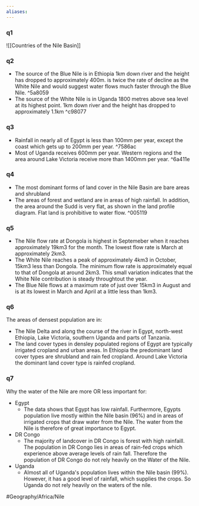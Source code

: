 ```yaml
---
aliases: 
---
```


### q1
![[Countries of the Nile Basin]]

### q2
- The source of the Blue Nile is in Ethiopia 1km down river and the height has dropped to approximately 400m. is twice the rate of decline as the White Nile and would suggest water flows much faster through the Blue Nile. ^5a8059
- The source of the White Nile is in Uganda 1800 metres above sea level at its highest point. 1km down river and the height has dropped to approximately 1.1km ^c98077

### q3
- Rainfall in nearly all of Egypt is less than 100mm per year, except the coast which gets up to 200mm per year. ^7586ac
- Most of Uganda receives 600mm per year. Western regions and the area around Lake Victoria receive more than 1400mm per year. ^6a411e

### q4
- The most dominant forms of land cover in the Nile Basin are bare areas and shrubland
- The areas of forest and wetland are in areas of high rainfall. In addition, the area around the Sudd is very flat, as shown in the land profile diagram. Flat land is prohibitive to water flow. ^005119

### q5

- The Nile flow rate at Dongola is highest in Septemeber when it reaches approximately 19km3 for the month. The lowest flow rate is March at approximately 2km3.
- The White Nile reaches a peak of approximately 4km3 in October, 15km3 less than Dongola. The minimum flow rate is approximately equal to that of Dongola at around 2km3. This small variation indicates that the White Nile contribution is steady throughtout the year. 
- The Blue Nile flows at a maximum rate of just over 15km3 in August and is at its lowest in March and April at a little less than 1km3.

### q6
The areas of densest population are in:
- The Nile Delta and along the course of the river in Egypt, north-west Ethiopia, Lake Victoria, southern Uganda and parts of Tanzania. 
- The land cover types in densley populated regions of Egypt are typically irrigated cropland and urban areas. In Ethiopia the predominant land cover types are shrubland and rain fed cropland. Around Lake Victoria the dominant land cover type is rainfed cropland.

### q7 
Why the water of the Nile are more OR less important for:
- Egypt
	- The data shows that Egypt has low rainfall. Furthermore, Egypts population live mostly within the Nile basin (96%) and in areas of irrigated crops that draw water from the Nile. The water from the Nile is therefore of great importance to Egypt.
- DR Congo
	- The majority of landcover in DR Congo is forest with high rainfaill.  The population in DR Congo lies in areas of rain-fed crops which experience above average levels of rain fall. Therefore the population of DR Congo do not rely heavily on the Water of the Nile.
- Uganda
	- Almost all of Uganda's population lives within the Nile basin (99%). However, it has a good level of rainfall, which supplies the crops. So Uganda do not rely heavily on the waters of the nile.


#Geography/Africa/Nile 


